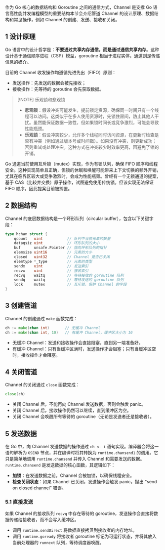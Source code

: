 作为 Go 核心的数据结构和 Goroutine 之间的通信方式，Channel 是支撑 Go 语言高性能并发编程模型的重要结构本节会介绍管道 Channel 的设计原理、数据结构和常见操作，例如 Channel 的创建、发送、接收和关闭。

## 1 设计原理

Go 语言中的设计哲学是：**不要通过共享内存通信，而是通过通信共享内存**。这种设计基于通信顺序进程（CSP）模型，goroutine 相当于进程实体，通道则是传递信息的媒介。

目前的 Channel 收发操作均遵循先进先出（FIFO）原则：

- 发送操作：先发送的数据会被先接收；
- 接收操作：先等待的 goroutine 会先获取数据。

> [!NOTE] 乐观锁和悲观锁
> - **悲观锁**：假设冲突可能发生，提前锁定资源，确保同一时间只有一个线程可以访问。这类似于在多人使用资源时，先锁住房间，防止其他人干扰。虽然能保证数据一致性，但如果锁时间长或竞争激烈，可能会导致性能瓶颈。
> - **乐观锁**：假设冲突较少，允许多个线程同时访问资源，在更新时检查是否有冲突（例如通过版本号或时间戳）。如果没有冲突，则更新成功；否则重试或处理冲突。这种方式在冲突较少时效率更高，因避免了锁的开销。

Go 通道当前使用互斥锁（mutex）实现，作为有锁队列，确保 FIFO 顺序和线程安全。这种实现简单且正确，但锁的休眠和唤醒可能带来上下文切换的额外开销，尤其在临界区较大或竞争激烈时，会成为性能瓶颈。曾经有一个无锁通道的提案，基于 CAS（比较并交换）原子操作，试图避免使用传统锁。但该实现无法保证 FIFO 顺序，因此提案目前被搁置。

## 2 数据结构

Channel 的底层数据结构是一个环形队列（circular buffer），包含以下关键字段：

```go
type hchan struct {
	qcount   uint           // 队列中当前元素的数量
	dataqsiz uint           // 环形队列的大小
	buf      unsafe.Pointer // 指向环形队列的指针
	elemsize uint16         // 元素的大小
	closed   uint32         // Channel 是否已关闭
    elemtype *_type         // 元素的类型
	sendx    uint           // 发送索引
	recvx    uint           // 接收索引
	recvq    waitq          // 等待接收的 goroutine 队列
	sendq    waitq          // 等待发送的 goroutine 队列
	lock     mutex          // 互斥锁，保护 Channel 的字段
}
```

## 3 创建管道

Channel 的创建通过 `make` 函数完成：

```go
ch := make(chan int)       // 无缓冲 Channel
ch := make(chan int, 10)   // 有缓冲 Channel，缓冲区大小为 10
```

- 无缓冲 Channel：发送和接收操作会直接阻塞，直到另一端准备好。
- 有缓冲 Channel：只有当缓冲区满时，发送操作才会阻塞；只有当缓冲区空时，接收操作才会阻塞。

## 4 关闭管道

Channel 的关闭通过 `close` 函数完成：

```go
close(ch)
```

- 关闭 Channel 后，不能再向 Channel 发送数据，否则会触发 panic。
- 关闭 Channel 后，接收操作仍然可以继续，直到缓冲区为空。
- 关闭 Channel 会唤醒所有等待的 goroutine（无论是发送者还是接收者）。

## 5 发送数据

在 Go 中，向 Channel 发送数据的操作通过 `ch <- i` 语句实现。编译器会将这一语句解析为 `OSEND` 节点，并在编译时将其转换为 `runtime.chansend1` 的调用。它只是简单地调用 `runtime.chansend` 并传入 Channel 和需要发送的数据。`runtime.chansend` 是发送数据的核心函数，其逻辑如下：

- **加锁**：在发送数据之前，Channel 会被加锁，以确保线程安全。
- **检查关闭状态**：如果 Channel 已关闭，发送操作会触发 panic，抛出 "send on closed channel" 错误。

### 5.1 直接发送

如果 Channel 的接收队列 `recvq` 中存在等待的 goroutine，发送操作会直接将数据传递给接收者，而不会写入缓冲区。

- 调用 `runtime.sendDirect` 将数据直接拷贝到接收者的内存地址。
- 调用 `runtime.goready` 将接收者 goroutine 标记为可运行状态，并将其放入当前处理器的 `runnext` 队列，等待调度器唤醒。
